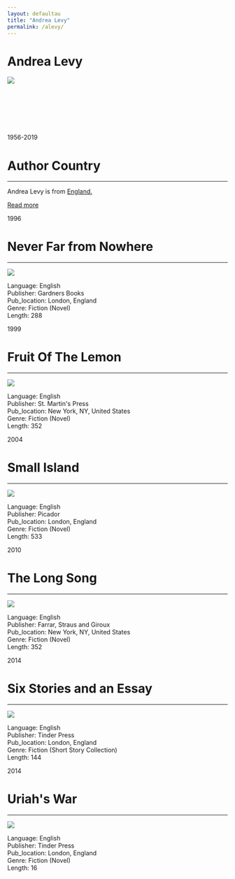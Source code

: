 ```yaml
---
layout: defaultau
title: "Andrea Levy"
permalink: /alevy/
---
```

<!-- partial:index.partial.html -->
<div class="content">
    <h1>Andrea Levy</h1>
    <div class="quote">
        <div><img src="https://www.bl.uk/britishlibrary/~/media/bl/global/windrush/people%20and%20authors/ext/getty/photograph-of-andrea-levy-gettyimages-548140965.jpg" class="logo"></div>
    </div>
    <div class="timeline">
        <div style="padding-bottom:100px;"></div>
        <div class="block">
            <div class="date right"><p class="right"> 1956-2019</p></div>
            <div class="dot"></div>
            <div class="left first">
            <div class="author_country">
                <h1>Author Country</h1><hr>
            <div class="aclocation"><p>Andrea Levy is from <a href="http://localhost:4000/11">England.</a></p></div>
                <div class="acreadmore"> <a href="https://en.wikipedia.org/wiki/Andrea_Levy" target="_blank">Read more</a></div>
            </div>
            </div>
        </div>
        <div class="block">
            <div class="date left"><p class="left">1996</p></div>
            <div class="dot"></div>
            <div class="right">
                <h1>Never Far from Nowhere</h1><hr>
                <p><img src="https://encrypted-tbn0.gstatic.com/images?q=tbn:ANd9GcSapI75WThJGB21A23K76k1uXalaZD4TxDURZuYG829xTip63aj"></p>
                <p>
                Language: English<br/>
                Publisher: Gardners Books<br/>
                Pub_location: London, England<br/>
                Genre: Fiction (Novel)<br/>
                Length: 288<br/>                   </p>
            </div>
        </div>
       <div class="block">
            <div class="date left"><p class="left">1999</p></div>
            <div class="dot"></div>
            <div class="right">
                <h1>Fruit Of The Lemon</h1><hr>
                <p><img src="https://encrypted-tbn2.gstatic.com/images?q=tbn:ANd9GcSbNKZfM8uMF0gWxN0CT2PG0z-a9l0ye9T5lnrnWBrev9LL4Kom"></p>
                <p>
                Language: English<br/>
                Publisher: St. Martin's Press<br/>
                Pub_location: New York, NY, United States<br/>
                Genre: Fiction (Novel)<br/>
                Length: 352<br/>                   </p>
            </div>
        </div>
       <div class="block">
            <div class="date left"><p class="left">2004</p></div>
            <div class="dot"></div>
            <div class="right">
                <h1>Small Island</h1><hr>
                <p><img src="https://en.wikipedia.org/wiki/Small_Island_(novel)"></p>
                <p>
                Language: English<br/>
                Publisher: Picador<br/>
                Pub_location: London, England<br/>
                Genre: Fiction (Novel)<br/>
                Length: 533<br/>                   </p>
            </div>
        </div>
       <div class="block">
            <div class="date left"><p class="left">2010</p></div>
            <div class="dot"></div>
            <div class="right">
                <h1>The Long Song</h1><hr>
                <p><img src="https://en.wikipedia.org/wiki/The_Long_Song"></p>
                <p>
                Language: English<br/>
                Publisher: Farrar, Straus and Giroux<br/>
                Pub_location: New York, NY, United States<br/>
                Genre: Fiction (Novel)<br/>
                Length: 352<br/>                   </p>
            </div>
        </div>
<div class="block">
            <div class="date left"><p class="left">2014</p></div>
            <div class="dot"></div>
            <div class="right">
                <h1>Six Stories and an Essay</h1><hr>
                <p><img src="https://m.media-amazon.com/images/I/51lrLBUWIML._SX324_BO1,204,203,200_.jpg"></p>
                <p>
                Language: English<br/>
                Publisher: Tinder Press<br/>
                Pub_location: London, England<br/>
                Genre: Fiction (Short Story Collection)<br/>
                Length: 144<br/>                   </p>
            </div>
        </div>
       <div class="block">
            <div class="date left"><p class="left">2014</p></div>
            <div class="dot"></div>
            <div class="right">
                <h1>Uriah's War</h1><hr>
                <p><img src="https://encrypted-tbn0.gstatic.com/images?q=tbn:ANd9GcTSCxwT-wBsKj-hkJA_jilN2kH4K3wl842Wl9Lh0bb2GqBek3DU"></p>
                <p>
                Language: English<br/>
                Publisher: Tinder Press<br/>
                Pub_location: London, England<br/>
                Genre: Fiction (Novel)<br/>
                Length: 16<br/>                   </p>
            </div>
        </div>
<!-- partial -->
  <script src='https://cdnjs.cloudflare.com/ajax/libs/jquery/3.1.1/jquery.min.js'></script><script  src="assets/js/authorscript.js"></script>
